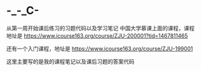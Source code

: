 # -_-_C-
从第一周开始课后练习的习题代码以及学习笔记
中国大学慕课上面的课程，课程地址是
https://www.icourse163.org/course/ZJU-200001?tid=1467811465

还有一个入门课程，地址是
https://www.icourse163.org/course/ZJU-199001

这里主要写的是我的课程笔记以及课后习题的答案代码
